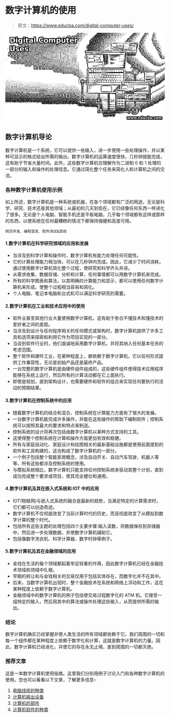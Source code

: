 # 数字计算机的使用

> 原文：<https://www.educba.com/digital-computer-uses/>

![Digital Computer Uses](img/cf28e306307bc1e761cf347a93ddc928.png)



## 数字计算机导论

数字计算机是一个系统，它可以提供一些输入，进一步使用一些处理操作，并以某种可显示的格式给出所需的输出。数字计算机的运算速度很快，几秒钟就能完成，这有助于节省大量时间。此外，这些数字计算机仅理解作为二进制 0 和 1 处理的一部分的输入和操作的处理信息。它通过简化整个任务来简化人和计算机之间的交流。

### 各种数字计算机使用示例

如上所述，数字计算机是一种系统或机器，在各个领域都有广泛的用途，无论是科学、研究、技术还是其他领域；从最初的几天到现在，它已经像任何东西一样进化了很多。无论是个人电脑、智能手机还是平板电脑，几乎每个领域都有这样或那样的东西，以使系统在任何最糟糕的情况下都保持强健和高度可用。

<small>网页开发、编程语言、软件测试&其他</small>

#### 1.数字计算机在科学研究领域的应用和发展

*   当涉及到科学计算和操作时，数字计算机有能力处理任何可能性。
*   它的计算处理能力相当快，可以在几秒钟内完成。因此，它减少了时间消耗，通过使用数字计算机简化整个过程，使研究和科学齐头并进。
*   从需求收集、数据存储、分析和计算，任何事情都可以用数字计算机来完成。
*   所有的科学图表和算法，以其明确的计算能力和显示，都可以使用任何数字计算机来形成，使整个过程相当容易和简化。
*   个人电脑、笔记本电脑和台式机可以满足科学研究的需要。

#### 2.数字计算机在工业和技术应用中的使用

*   软件业甚至其他行业大量使用数字计算机，这有助于弥合不懂技术和懂技术的爱好者之间的差距。
*   当涉及到设计与任何程序相关的任何模式或架构时，数字计算机提供了许多工具和选项来探索和利用它作为项目实现的一部分。
*   当谈到软件行业时，他们虔诚地采用数字计算机，并将其纳入任何基本任务的考虑范围。
*   整个软件和硬件工业，在某种程度上，都依赖于数字计算机，它以任何形式提供工作兼容性，无论是初始产品还是最终产品。
*   一台完整的数字计算机是由硬件组件组成的，这些硬件组件使得技术应用程序能够在系统上运行，然后所有的计算活动都在它上面执行。
*   即使是规划，直到架构设计，也需要硬件和软件的组合来实现任何要执行的活动的预期结果。

#### 3.数字计算机在控制系统中的应用

*   随着数字计算机的结合和混合，控制系统在计算能力方面有了很大的发展。
*   一台数字计算机能完成许多操作，并能在这些操作的帮助下编制软件；控制系统可以按照其最大的要求和特点来制造。
*   控制系统的设计将再次包括由数字计算机以某种方式支持的工具。
*   这使得整个控制系统在计算和操作方面更加有效和稳健。
*   所有与家庭自动化、家庭设计和绘图相关的最新基础设施都是使用前面提到的软件和工具构建的，这也构成了数字计算机的一部分。
*   一个例子包括整个智能家居概念，涉及自动开关、自动汽车驾驶、机器人等等，所有这些都涉及控制系统的使用。
*   与模拟系统相比，数字计算机只能支持任何控制系统来驱动其整个计划，直到成功完成整个要求或项目，使其完全健壮和通用。

#### 4.数字计算机及其在嵌入式系统和 IOT 中的应用

*   IOT(物联网)与嵌入式系统的融合是最新的趋势，当满足特定的计算需求时，它们都可以创造奇迹。
*   数字计算机不仅彻底改变了当前计算时代的历史，而且彻底改变了从模拟到数字计算的整个时代。
*   包括所有这些主题的处理包括四个主要步骤:输入读数，将数据保存到存储器中，然后进一步处理数据，并使数字计算机辅助它。
*   包括像数字洗衣机、科学计算器、数字时钟等例子。

#### 5.数字计算机及其在金融领域的应用

*   金钱在生活的每个领域都起着举足轻重的作用，因此数字计算机已经在金融技术领域和领域中扎根。
*   早期的转让和与金钱相关的交易仅用于包括实体存在，而数字化并不在其中。
*   后来，当数字计算机出现时，整个金融技术在系统和网络上浮动和工作，这在某种程度上依赖于数字计算机。
*   金融领域中的数字计算机的例子包括使交易过程数字化的 ATM 机。它接受一组特定的输入，然后用其中的算法或操作处理这些输入，从而提供所需的输出。

### 结论

数字计算机确实已经掌握并使人类生活的所有领域都依赖于它。我们周围的一切和每一个组件都在某种程度上依赖于数字化和计算，这就是数字计算机的力量。因此，数字计算机已经进化，并使它的存在永无止境，直到周围的一切都灭绝。

### 推荐文章

这是一本数字计算机使用指南。这里我们分别用例子讨论入门和各种数字计算机的使用。您也可以看看以下文章，了解更多信息–

1.  [电脑线缆的种类](https://www.educba.com/types-of-computer-cables/)
2.  [计算机输出设备](https://www.educba.com/computers-output-devices/)
3.  [计算机的部件](https://www.educba.com/components-of-computers/)
4.  [计算机软件的种类](https://www.educba.com/types-of-computer-software/)






